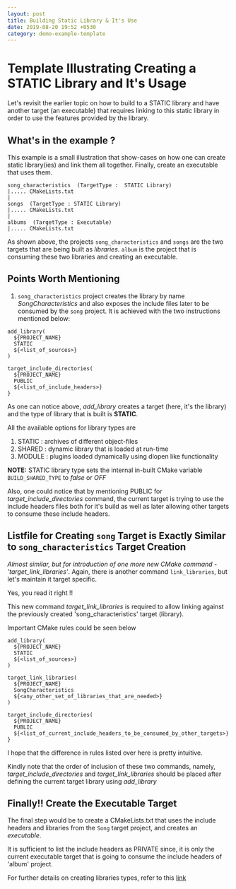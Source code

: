 ```yaml
---
layout: post
title: Building Static Library & It's Use
date: 2019-08-20 19:52 +0530
category: demo-example-template
---
```


# Template Illustrating Creating a STATIC Library and It's Usage

Let's revisit the earlier topic on how to build to a STATIC library and have another target (an executable) that requires linking to this static library in order to use the features provided by the library.


## What's in the example ?

This example is a small illustration that show-cases on how one can create static library(ies) and link them all together.  Finally, create an executable that uses them.

~~~
song_characteristics  (TargetType :  STATIC Library)
|..... CMakeLists.txt
|
songs  (TargetType : STATIC Library)
|..... CMakeLists.txt
|
albums  (TargetType : Executable)
|..... CMakeLists.txt
~~~

As shown above, the projects `song_characteristics` and `songs` are the two targets that are being built as *libraries*.  `album` is the project that is consuming these two libraries and creating an executable.


## Points Worth Mentioning

1. `song_characteristics` project creates the library by name *SongCharacteristics* and also exposes the include files later to be consumed by the `song` project.  It is achieved with the two instructions mentioned below:

~~~
add_library(
  ${PROJECT_NAME}
  STATIC
  ${<list_of_sources>}
)

target_include_directories(
  ${PROJECT_NAME}
  PUBLIC
  ${<list_of_include_headers>}
}
~~~

As one can notice above, *add_library* creates a target (here, it's the library) and the type of library that is built is **STATIC**.

All the available options for library types are

1. STATIC : archives of different object-files
2. SHARED : dynamic library that is loaded at run-time
3. MODULE : plugins loaded dynamically using dlopen like functionality

**NOTE:**  STATIC library type sets the internal in-built CMake variable `BUILD_SHARED_TYPE` to *false* or *OFF*

Also, one could notice that by mentioning PUBLIC for *target_include_directories* command, the current target is trying to use the include headers files both for it's build as well as later allowing other targets to consume these include headers.


## Listfile for Creating `song` Target is Exactly Similar to `song_characteristics` Target Creation

*Almost similar, but for introduction of one more new CMake command - 'target_link_libraries'*.  Again, there is another command `link_libraries`, but let's maintain it target specific.

Yes, you read it right !!

This new command *target_link_libraries* is required to allow linking against the previously created 'song_characteristics' target (library).

Important CMake rules could be seen below

~~~
add_library(
  ${PROJECT_NAME}
  STATIC
  ${<list_of_sources>}
)

target_link_libraries(
  ${PROJECT_NAME}
  SongCharacteristics
  ${<any_other_set_of_libraries_that_are_needed>}
)

target_include_directories(
  ${PROJECT_NAME}
  PUBLIC
  ${<list_of_current_include_headers_to_be_consumed_by_other_targets>}
}
~~~

I hope that the difference in rules listed over here is pretty intuitive.

Kindly note that the order of inclusion of these two commands, namely, *target_include_directories* and *target_link_libraries* should be placed after defining the current target library using *add_library*


## Finally!! Create the Executable Target

The final step would be to create a CMakeLists.txt that uses the include headers and libraries from the `Song` target project, and creates an *executable*.

It is sufficient to list the include headers as PRIVATE since, it is only the current executable target that is going to consume the include headers of 'album' project.

For further details on creating libraries types, refer to this [link](https://cmake.org/cmake/help/v3.0/command/add_library.html)